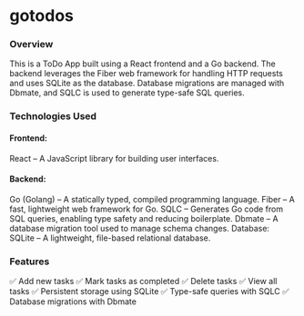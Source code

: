 # gotodos

### Overview

This is a ToDo App built using a React frontend and a Go backend. The backend leverages the Fiber web framework for handling HTTP requests and uses SQLite as the database. Database migrations are managed with Dbmate, and SQLC is used to generate type-safe SQL queries.

### Technologies Used

#### Frontend:

React – A JavaScript library for building user interfaces.

#### Backend:

Go (Golang) – A statically typed, compiled programming language.
Fiber – A fast, lightweight web framework for Go.
SQLC – Generates Go code from SQL queries, enabling type safety and reducing boilerplate.
Dbmate – A database migration tool used to manage schema changes.
Database:
SQLite – A lightweight, file-based relational database.

### Features

✅ Add new tasks
✅ Mark tasks as completed
✅ Delete tasks
✅ View all tasks
✅ Persistent storage using SQLite
✅ Type-safe queries with SQLC
✅ Database migrations with Dbmate
